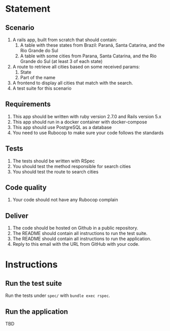 # Statement

## Scenario
1. A rails app, built from scratch that should contain:
   1. A table with these states from Brazil: Paraná, Santa Catarina, and the Rio Grande
do Sul
   1. A table with some cities from Parana, Santa Catarina, and the Rio Grande do Sul
(at least 3 of each state)
2. A route to retrieve all cities based on some received params:
   1. State
   2. Part of the name
3. A frontend to display all cities that match with the search.
4. A test suite for this scenario

## Requirements
1. This app should be written with ruby version 2.7.0 and Rails version 5.x
2. This app should run in a docker container with docker-compose
3. This app should use PostgreSQL as a database
4. You need to use Rubocop to make sure your code follows the standards

## Tests
1. The tests should be written with RSpec
2. You should test the method responsible for search cities
3. You should test the route to search cities

## Code quality
1. Your code should not have any Rubocop complain

## Deliver
1. The code should be hosted on Github in a public repository.
2. The README should contain all instructions to run the test suite.
3. The README should contain all instructions to run the application.
4. Reply to this email with the URL from GitHub with your code.

# Instructions

## Run the test suite
Run the tests under `spec/` with `bundle exec rspec`.

## Run the application
TBD